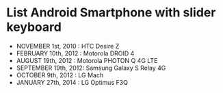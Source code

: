# List Android Smartphone with slider keyboard

- NOVEMBER 1st, 2010 : HTC Desire Z
- FEBRUARY 10th, 2012 : Motorola DROID 4
- AUGUST 19th, 2012 : Motorola PHOTON Q 4G LTE
- SEPTEMBER 19th, 2012: Samsung Galaxy S Relay 4G
- OCTOBER 9th, 2012 : LG Mach
- JANUARY 27th, 2014 : LG Optimus F3Q 
